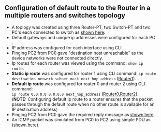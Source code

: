 ## Configuration of default route to the Router in a multiple routers and switches topology

* A toplogy was created using three Router-PT, two Switch-PT and two PC's each connected to switch as [shown here](topology.png).
* Default gateways and unique ip addresses were configured for each PC .
* IP address was configured for each interface using CLI.
* Pinging PC2 from PC0 gave "destination host unreachable" as the device networks were not connected directly.
* Ip routes for each router was viewed using the command: `show ip route`.
* **Static ip route** was configured for router 1 using CLI command: `ip route destination_network subnet_mask next_hop_address` ([Router1](router1.PNG)).
* **Default ip route** was configured for router 0 and router 2 using CLI command:<br> `ip route 0.0.0.0 0.0.0.0 next_hop_address` ([Router0](router0.PNG),[Router2](router2.PNG)).<br>
(**NOTE:** Configuring default ip route to a router ensures that the packet passes through the default route when no other route is available for an IP destination address)
* Pinging PC2 from PC0 gave the required reply message as [shown here](ping_msg.PNG).
* An ICMP packet was simulated from PC0 to PC2 using simple PDU as ([shown here](simulation.PNG)).
